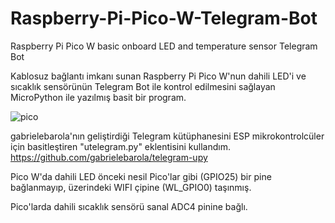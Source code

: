 # Raspberry-Pi-Pico-W-Telegram-Bot
Raspberry Pi Pico W basic onboard LED and temperature sensor Telegram Bot

Kablosuz bağlantı imkanı sunan Raspberry Pi Pico W'nun dahili LED'i ve sıcaklık sensörünün Telegram Bot ile kontrol edilmesini sağlayan MicroPython ile yazılmış basit bir program.

![pico](https://user-images.githubusercontent.com/62475996/178732305-c20e8080-6a2e-4a8f-bee0-962d29fee346.jpg)


gabrielebarola'nın geliştirdiği Telegram kütüphanesini ESP mikrokontrolcüler için basitleştiren  "utelegram.py" eklentisini kullandım.
https://github.com/gabrielebarola/telegram-upy


Pico W'da dahili LED önceki nesil Pico'lar gibi (GPIO25) bir pine bağlanmayıp, üzerindeki WIFI çipine (WL_GPIO0) taşınmış. 

Pico'larda dahili sıcaklık sensörü sanal ADC4 pinine bağlı. 
